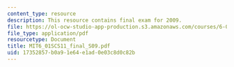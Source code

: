 ```yaml
---
content_type: resource
description: This resource contains final exam for 2009.
file: https://ol-ocw-studio-app-production.s3.amazonaws.com/courses/6-01sc-introduction-to-electrical-engineering-and-computer-science-i-spring-2011/17352857b0a91e64e1ad0e03c8d0c82b_MIT6_01SCS11_final_S09.pdf
file_type: application/pdf
resourcetype: Document
title: MIT6_01SCS11_final_S09.pdf
uid: 17352857-b0a9-1e64-e1ad-0e03c8d0c82b
---
```

